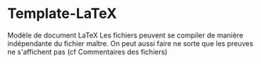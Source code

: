 # Template-LaTeX
Modèle de document LaTeX
Les fichiers peuvent se compiler de manière indépendante du fichier maître.
On peut aussi faire ne sorte que les preuves ne s'affichent pas 
(cf Commentaires des fichiers)
